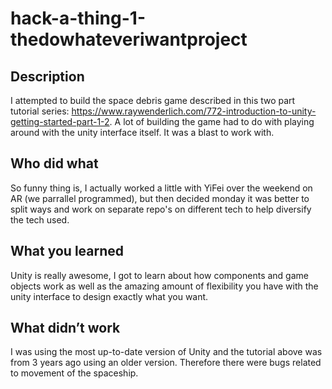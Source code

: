 # hack-a-thing-1-thedowhateveriwantproject

## Description
I attempted to build the space debris game described in this two part tutorial series: https://www.raywenderlich.com/772-introduction-to-unity-getting-started-part-1-2. A lot of building the game had to do with playing around with the unity interface itself. It was a blast to work with.

## Who did what
So funny thing is, I actually worked a little with YiFei over the weekend on AR (we parrallel programmed), but then decided monday it was better to split ways and work on separate repo's on different tech to help diversify the tech used.

## What you learned
Unity is really awesome, I got to learn about how components and game objects work as well as the amazing amount of flexibility you have with the unity interface to design exactly what you want.

## What didn’t work
I was using the most up-to-date version of Unity and the tutorial above was from 3 years ago using an older version. Therefore there were bugs related to movement of the spaceship.

